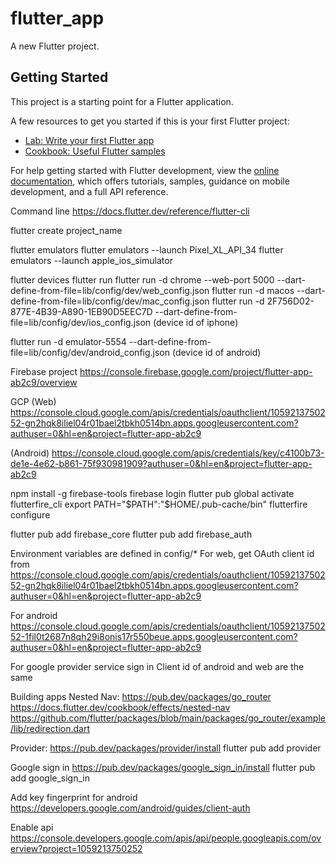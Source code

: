 # flutter_app

A new Flutter project.

## Getting Started

This project is a starting point for a Flutter application.

A few resources to get you started if this is your first Flutter project:

- [Lab: Write your first Flutter app](https://docs.flutter.dev/get-started/codelab)
- [Cookbook: Useful Flutter samples](https://docs.flutter.dev/cookbook)

For help getting started with Flutter development, view the
[online documentation](https://docs.flutter.dev/), which offers tutorials,
samples, guidance on mobile development, and a full API reference.

Command line
https://docs.flutter.dev/reference/flutter-cli

flutter create project_name

flutter emulators
flutter emulators --launch Pixel_XL_API_34
flutter emulators --launch apple_ios_simulator

flutter devices
flutter run
flutter run -d chrome --web-port 5000 --dart-define-from-file=lib/config/dev/web_config.json
flutter run -d macos --dart-define-from-file=lib/config/dev/mac_config.json
flutter run -d 2F756D02-877E-4B39-A890-1EB90D5EEC7D --dart-define-from-file=lib/config/dev/ios_config.json (device id of iphone)

flutter run -d emulator-5554 --dart-define-from-file=lib/config/dev/android_config.json (device id of android)


Firebase project
https://console.firebase.google.com/project/flutter-app-ab2c9/overview

GCP
(Web)
https://console.cloud.google.com/apis/credentials/oauthclient/1059213750252-gn2hqk8iliel04r01bael2tbkh0514bn.apps.googleusercontent.com?authuser=0&hl=en&project=flutter-app-ab2c9

(Android)
https://console.cloud.google.com/apis/credentials/key/c4100b73-de1e-4e62-b861-75f930981909?authuser=0&hl=en&project=flutter-app-ab2c9

npm install -g firebase-tools
firebase login
flutter pub global activate flutterfire_cli
export PATH="$PATH":"$HOME/.pub-cache/bin"
flutterfire configure

flutter pub add firebase_core
flutter pub add firebase_auth

Environment variables are defined in
config/*
For web, get OAuth client id from
https://console.cloud.google.com/apis/credentials/oauthclient/1059213750252-gn2hqk8iliel04r01bael2tbkh0514bn.apps.googleusercontent.com?authuser=0&hl=en&project=flutter-app-ab2c9

For android
https://console.cloud.google.com/apis/credentials/oauthclient/1059213750252-1fil0t2687n8qh29i8onis17r550beue.apps.googleusercontent.com?authuser=0&hl=en&project=flutter-app-ab2c9


For google provider service sign in
Client id of android and web are the same

Building apps
Nested Nav: 
https://pub.dev/packages/go_router
https://docs.flutter.dev/cookbook/effects/nested-nav
https://github.com/flutter/packages/blob/main/packages/go_router/example/lib/redirection.dart

Provider:
https://pub.dev/packages/provider/install
flutter pub add provider

Google sign in
https://pub.dev/packages/google_sign_in/install
flutter pub add google_sign_in

Add key fingerprint for android
https://developers.google.com/android/guides/client-auth

Enable api
https://console.developers.google.com/apis/api/people.googleapis.com/overview?project=1059213750252
